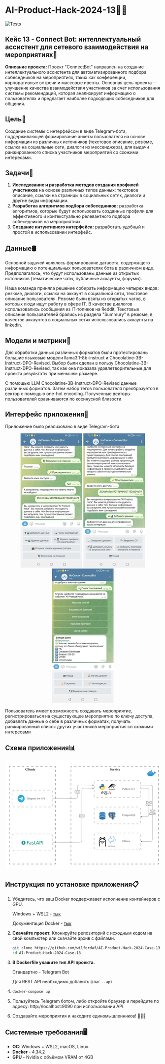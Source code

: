 # AI-Product-Hack-2024-13👨‍💻

![Tests](https://github.com/wilfordaf/AI-Product-Hack-2024-Case-13/actions/workflows/tests.yml/badge.svg)

## Кейс 13 - Connect Bot: интеллектуальный ассистент для сетевого взаимодействия на мероприятиях🤖

**Описание проекта:** Проект "ConnectBot" направлен на создание интеллектуального ассистента для автоматизированного подбора собеседников на мероприятиях, таких как конференции, корпоративные встречи и массовые ивенты. Основная цель проекта — улучшение качества взаимодействия участников за счет использования системы рекомендаций, которая анализирует информацию о пользователях и предлагает наиболее подходящих собеседников для общения.

## Цель🎯

Создание системы с интерфейсом в виде Telegram-бота, поддерживающей формирование анкеты пользователя на основе информации из различных источников (текстовое описание, резюме, ссылка на социальные сети, диалоги из мессенджера), для выдачи ранжированного списка участников мероприятий со схожими интересами.

## Задачи📝

1. **Исследование и разработка методов создания профилей участников** на основе различных типов данных: текстовое описание, ссылки на страницы в социальных сетях, диалоги и другие виды информации. 
2. **Разработка алгоритмов подбора собеседников:** разработка алгоритмов, которые будут использовать созданные профили для эффективного и контекстуально релевантного подбора собеседников на мероприятиях.
3. **Создание интуитивного интерфейса:** разработать удобный и простой в использовании интерфейс.

## Данные🛢️

Основной задачей являлось формирование датасета, содержащего информацию о потенциальных пользователях бота в различном виде. Предполагалось, что будут использованы данные из открытых источников (тематические чаты, публичные аккаунты, форумы).

Наша команда приняла решение собирать информацию четырех видов: резюме, диалоги, ссылка на аккаунт в социальной сети, текстовое описание пользователя. Резюме были взяты из открытых чатов, в которых люди ищут работу в сфере IT. В качестве диалогов использовались сообщения из IT-топиков на Reddit, Текстовые описание пользователей брались из раздела "Summury" в резюме, в качестве аккаунтов в социальных сетях использовались аккаунты на linkedin. 

## Модели и метрики🔢

Для обработки данных различных форматов были протестированы большие языковые модели llama3.1-8b-instruct и Chocolatine-3B-Instruct-DPO-Revised. Выбор были сделан в пользу Chocolatine-3B-Instruct-DPO-Revised, так как она показала удовлетворительные для проекта результаты при меньшем размере.

С помощью LLM Chocolatine-3B-Instruct-DPO-Revised данные различных форматов. Затем набор тегов пользователя преобразуется в вектор с помощью one-hot encoding. Полученные векторы пользователей сравниваются по косинусной близости.

## Интерфейс приложения📱

Приложение было реализовано в виде Telegram-бота

<p align="center">
  <img src="https://github.com/wilfordaf/AI-Product-Hack-2024-Case-13/blob/dev/docs/images/interface_1.jpg?raw=true" caption="Подключение к событию" width="200" />
  <img src="https://github.com/wilfordaf/AI-Product-Hack-2024-Case-13/blob/dev/docs/images/interface_2.jpg?raw=true" caption="Заполнение данных" width="200" /> 
  <img src="https://github.com/wilfordaf/AI-Product-Hack-2024-Case-13/blob/dev/docs/images/interface_3.jpg?raw=true" caption="Найденные собеседники" width="200" />
</p>

Пользователь имеет возможность создавать мероприятие, регистрироваться на существующее мероприятие по ключу доступа, добавлять данные о себе в различных форматах, получать ранжированный список других участников мероприятия со схожими интересами

## Схема приложения📊

<p align="center">
<img src="https://github.com/wilfordaf/AI-Product-Hack-2024-Case-13/blob/dev/docs/images/README_diag.png?raw=true" width="800" />
</p>


## Инструкция по установке приложения📋

1. Убедитесь, что ваш Docker поддерживает исполнение контейнеров с GPU.

   Windows + WSL2 - [тык](https://github.com/ashishpatel26/Cuda-installation-on-WSL2-Ubuntu-20.04-and-Windows11)

   Документация Docker - [тык](https://docs.docker.com/desktop/gpu/)

3. **Скачайте проект.** Клонируйте репозиторий с исходным кодом на свой компьютер или скачайте архив с файлами.

   ```bash
   git clone https://github.com/wilfordaf/AI-Product-Hack-2024-Case-13.git
   cd AI-Product-Hack-2024-Case-13
   ```
4. **В Dockerfile укажите тип API проекта.** 

   Стандартно - Telegram Bot

   Для REST API необходимо добавить флаг `--api`

6. ```bash
   docker-compose up
   ```
7. Пользуйтесь Telegram ботом, либо откройте браузер и перейдите по адресу: http://localhost:9090 при использовании API.
8. Создавайте мероприятия и находите единомышленников! 🎉🎉🎉

## Системные требования🖥️

- **ОС**: Windows + WSL2, macOS, Linux.
- **Docker** - 4.34.2
- **GPU** - Nvidia с объёмом VRAM от 4GB 
